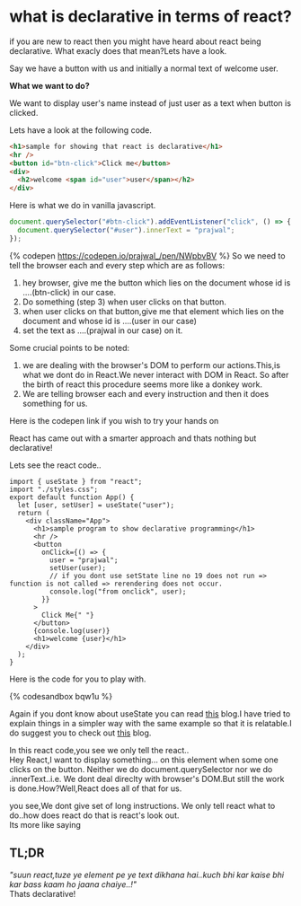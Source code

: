 # what is declarative in terms of react?

if you are new to react then you might have heard about react being declarative.
What exacly does that mean?Lets have a look.

Say we have a button with us and initially a normal text of welcome user.

**What we want to do?**

We want to display user's name instead of just user as a text when button is clicked.

Lets have a look at the following code.

```html
<h1>sample for showing that react is declarative</h1>
<hr />
<button id="btn-click">Click me</button>
<div>
  <h2>welcome <span id="user">user</span></h2>
</div>
```

Here is what we do in vanilla javascript.

```javascript
document.querySelector("#btn-click").addEventListener("click", () => {
  document.querySelector("#user").innerText = "prajwal";
});
```

{% codepen https://codepen.io/prajwal_/pen/NWpbvBV %}
So we need to tell the browser each and every step which are as follows:

1. hey browser, give me the button which lies on the document whose id is ....(btn-click) in our case.
2. Do something (step 3) when user clicks on that button.
3. when user clicks on that button,give me that element which lies on the document and whose id is ....(user in our case)
4. set the text as ....(prajwal in our case) on it.

Some crucial points to be noted:

1. we are dealing with the browser's DOM to perform our actions.This,is what we dont do in React.We never interact with DOM in React.
   So after the birth of react this procedure seems more like a donkey work.
2. We are telling browser each and every instruction and then it does something for us.

Here is the codepen link if you wish to try your hands on

React has came out with a smarter approach and thats nothing but declarative!

Lets see the react code..

```JSX
import { useState } from "react";
import "./styles.css";
export default function App() {
  let [user, setUser] = useState("user");
  return (
    <div className="App">
      <h1>sample program to show declarative programming</h1>
      <hr />
      <button
        onClick={() => {
          user = "prajwal";
          setUser(user);
          // if you dont use setState line no 19 does not run => function is not called => rerendering does not occur.
          console.log("from onclick", user);
        }}
      >
        Click Me{" "}
      </button>
      {console.log(user)}
      <h1>welcome {user}</h1>
    </div>
  );
}
```

Here is the code for you to play with.

{% codesandbox bqw1u  %}

Again if you dont know about useState you can read [this](https://dev.to/j836/why-use-usestate-1cd9 "useState blog") blog.I have tried to explain things in a simpler way with the same example so that it is relatable.I do suggest you to check out [this](https://dev.to/j836/why-use-usestate-1cd9 "useState blog") blog.

In this react code,you see we only tell the react..<br> Hey React,I want to display something... on this element when some one clicks on the button.
Neither we do document.querySelector nor we do .innerText..i.e. We dont deal direclty with browser's DOM.But still the work is done.How?Well,React does all of that for us.

you see,We dont give set of long instructions.
We only tell react what to do..how does react do that is react's look out.<br>
Its more like saying

## TL;DR <br>

<em>"suun react,tuze ye element pe ye text dikhana hai..kuch bhi kar kaise bhi kar bass kaam ho jaana chaiye..!"<br></em>
Thats declarative!

<!--  So here is all the proof thaat shows react is declarative! Here you need to tell the browser eaach and every step as follows
1. give me the button which lies on the document whose id is ....
2.Do something when user clicks on that button
3.give me that element which lies on the document and whose id is user.
 4.set the text as .... on it.


-->

<!--  In react
Hey React,I want to display ... on this element when some one clicks on the button.
this is declarative
-->
